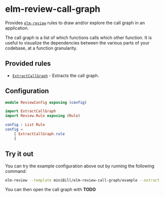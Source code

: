 # elm-review-call-graph

Provides [`elm-review`](https://package.elm-lang.org/packages/jfmengels/elm-review/latest/) rules to draw and/or explore the call graph in an application.

The call graph is a list of which functions calls which other function. It is useful to visualize the dependencies between the various parts of your codebase, at a function granularity.

## Provided rules

- [`ExtractCallGraph`](https://package.elm-lang.org/packages/miniBill/elm-review-call-graph/1.0.0/ExtractCallGraph) - Extracts the call graph.

## Configuration

```elm
module ReviewConfig exposing (config)

import ExtractCallGraph
import Review.Rule exposing (Rule)

config : List Rule
config =
    [ ExtractCallGraph.rule
    ]
```

## Try it out

You can try the example configuration above out by running the following command:

```bash
elm-review --template miniBill/elm-review-call-graph/example --extract --report=json | jq ".extracts.ExtractCallGraph" > call-graph.json
```

You can then open the call graph with **TODO**
